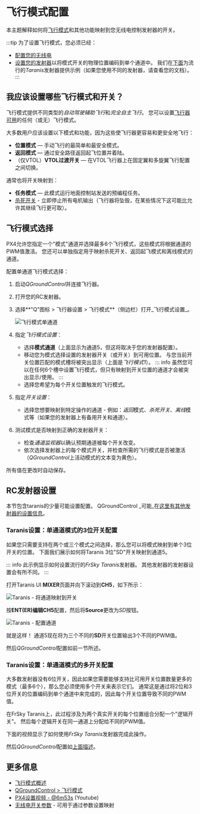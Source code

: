 # 飞行模式配置

本主题解释如何将[飞行模式](../getting_started/px4_basic_concepts.md#flight-modes)和其他功能映射到您无线电控制发射器的开关。

:::tip
为了设置飞行模式，您必须已经：
- [配置您的无线电](../config/radio.md)
- [设置您的发射器](#rc-transmitter-setup)以将模式开关的物理位置编码到单个通道中。
  我们在[下面](#taranis-setup-3-way-switch-configuration-for-single-channel-mode)为流行的*Taranis*发射器提供示例（如果您使用不同的发射器，请查看您的文档）。
:::


## 我应该设置哪些飞行模式和开关？

飞行模式提供不同类型的*自动驾驶辅助飞行*和*完全自主飞行*。
您可以设置[飞行器可用](../flight_modes/index.md#flight-modes)的任何（或无）飞行模式。

大多数用户应该设置以下模式和功能，因为这些使飞行器更容易和更安全地飞行：

- **位置模式** — 手动飞行的最简单和最安全模式。
- **返回模式** — 通过安全路径返回起飞位置并着陆。
- （仅VTOL）**VTOL过渡开关** — 在VTOL飞行器上在固定翼和多旋翼飞行配置之间切换。

通常也将开关映射到：

- **任务模式** — 此模式运行地面控制站发送的预编程任务。
- <a id="kill_switch"></a> [杀死开关](../config/safety.md#kill-switch) - 立即停止所有电机输出（飞行器将坠毁，在某些情况下这可能比允许其继续飞行更可取）。

## 飞行模式选择

PX4允许您指定一个"模式"通道并选择最多6个飞行模式，这些模式将根据通道的PWM值激活。
您还可以单独指定用于映射杀死开关、返回起飞模式和离线模式的通道。

配置单通道飞行模式选择：

1. 启动*QGroundControl*并连接飞行器。
1. 打开您的RC发射器。
1. 选择**"Q"图标 > 飞行器设置 > 飞行模式**（侧边栏）打开_飞行模式设置_。

   ![飞行模式单通道](../../assets/qgc/setup/flight_modes/flight_modes_single_channel.jpg)

1. 指定*飞行模式设置*：
   * 选择**模式通道**（上面显示为通道5，但这将取决于您的发射器配置）。
   * 移动您为模式选择设置的发射器开关（或开关）到可用位置。
     与您当前开关位置匹配的模式槽将被突出显示（上面是*飞行模式1*）。
     ::: info
     虽然您可以在任何6个槽中设置飞行模式，但只有映射到开关位置的通道才会被突出显示/使用。
     :::
   * 选择您希望为每个开关位置触发的飞行模式。
1. 指定*开关设置*：
   * 选择您想要映射到特定操作的通道 - 例如：*返回*模式、*杀死开关*、*离线*模式等（如果您的发射器上有备用开关和通道）。

1. 测试模式是否映射到正确的发射器开关：
   * 检查*通道监视器*以确认预期通道被每个开关改变。
   * 依次选择发射器上的每个模式开关，并检查所需的飞行模式是否被激活（*QGroundControl*上活动模式的文本变为黄色）。

所有值在更改时自动保存。

## RC发射器设置

本节包含taranis的少量可能设置配置。
QGroundControl _可能_在[这里有其他发射器的设置信息](https://docs.qgroundcontrol.com/master/en/qgc-user-guide/setup_view/flight_modes.html#transmitter-setup)。


<a id="taranis_setup"></a>

### Taranis设置：单通道模式的3位开关配置

如果您只需要支持在两个或三个模式之间选择，那么您可以将模式映射到单个3位开关的位置。
下面我们展示如何将Taranis 3位"SD"开关映射到通道5。

::: info
此示例显示如何设置流行的*FrSky Taranis*发射器。
其他发射器的发射器设置会有所不同。
:::

打开Taranis UI **MIXER**页面并向下滚动到**CH5**，如下所示：

![Taranis - 将通道映射到开关](../../assets/qgc/setup/flight_modes/single_channel_mode_selection_1.png)

按**ENT(ER)**编辑**CH5**配置，然后将**Source**更改为*SD*按钮。

![Taranis - 配置通道](../../assets/qgc/setup/flight_modes/single_channel_mode_selection_2.png)

就是这样！
通道5现在将为三个不同的**SD**开关位置输出3个不同的PWM值。

然后*QGroundControl*配置如前一节所述。


### Taranis设置：单通道模式的多开关配置

大多数发射器没有6位开关，因此如果您需要能够支持比可用开关位置数量更多的模式（最多6个），那么您必须使用多个开关来表示它们。
通常这是通过将2位和3位开关的位置编码到单个通道中来完成的，因此每个开关位置导致不同的PWM值。

在FrSky Taranis上，此过程涉及为两个真实开关的每个位置组合分配一个"逻辑开关"。
然后每个逻辑开关在同一通道上分配给不同的PWM值。

下面的视频显示了如何使用*FrSky Taranis*发射器完成此操作。

<!-- [youtube](https://youtu.be/scqO7vbH2jo) Video has gone private and is no longer available -->
<!-- @[youtube](https://youtu.be/BNzeVGD8IZI?t=427) - video showing how to set the QGC side - at about 7mins and 3 secs -->

<lite-youtube videoid="TFEjEQZqdVA" title="Taranis模式开关"/>

然后*QGroundControl*配置如[上面描述](#flight-mode-selection)。


## 更多信息

* [飞行模式概述](../flight_modes/index.md)
* [QGroundControl > 飞行模式](https://docs.qgroundcontrol.com/master/en/qgc-user-guide/setup_view/flight_modes.html#px4-pro-flight-mode-setup)
* [PX4设置视频 - @6m53s](https://youtu.be/91VGmdSlbo4?t=6m53s) (Youtube)
* [无线电开关参数](../advanced_config/parameter_reference.md#radio-switches) - 可用于通过参数设置映射
